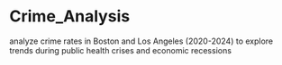 # Crime_Analysis
analyze crime rates in Boston and Los Angeles (2020-2024) to explore trends during public health crises and economic recessions

